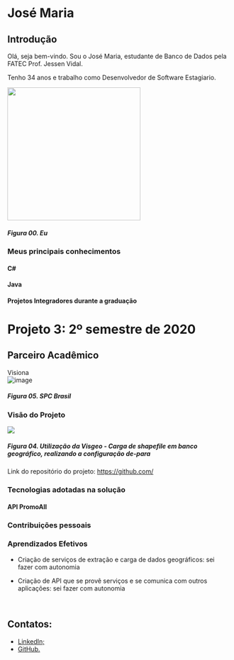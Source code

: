 # José Maria

## Introdução

Olá, seja bem-vindo. Sou o José Maria, estudante de Banco de Dados pela FATEC Prof. Jessen Vidal. 

Tenho 34 anos e trabalho como Desenvolvedor de Software Estagiario. <br/>

<img src="" width="300"/>

##### *Figura 00. Eu*

### Meus principais conhecimentos

#### C#



#### Java

 

#### Projetos Integradores durante a graduação 



# Projeto 3: 2º semestre de 2020


## Parceiro Acadêmico
Visiona <br/>
![image](https://user-images.)
##### *Figura 05. SPC Brasil*


### Visão do Projeto



![](https://user-images.)
##### *Figura 04. Utilização da Visgeo - Carga de shapefile em banco geográfico, realizando a configuração de-para*


Link do repositório do projeto: https://github.com/

### Tecnologias adotadas na solução

#### API PromoAll



### Contribuições pessoais

 

### Aprendizados Efetivos 



- Criação de serviços de extração e carga de dados geográficos: sei fazer com autonomia

- Criação de API que se provê serviços e se comunica com outros aplicações: sei fazer com autonomia
<br/>



## Contatos:

- [LinkedIn;](https://)
- [GitHub.](https://) 



